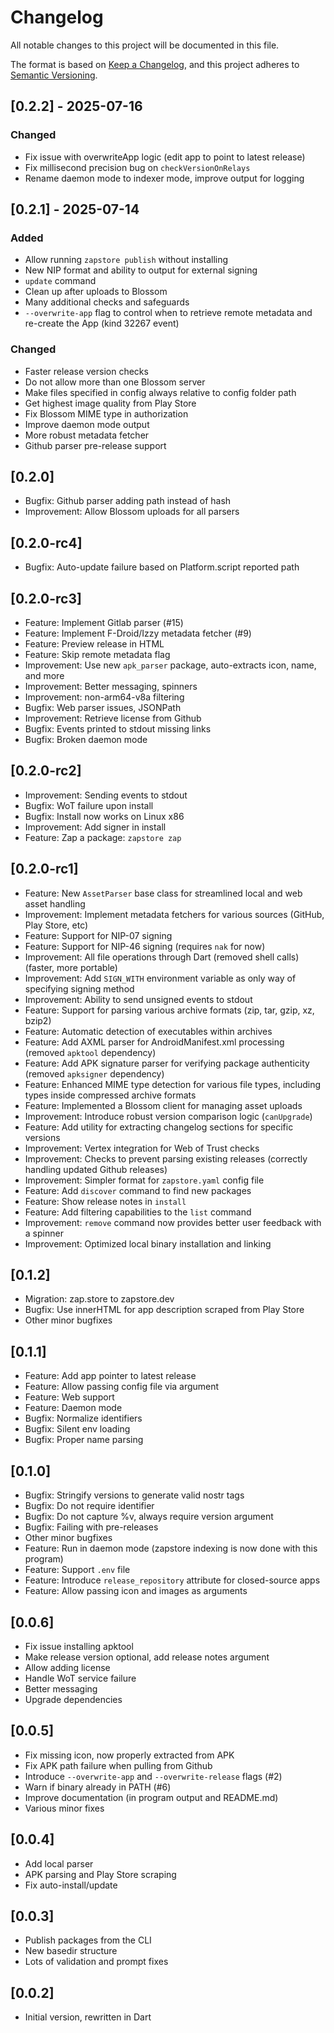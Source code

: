 # Changelog

All notable changes to this project will be documented in this file.

The format is based on [Keep a Changelog](https://keepachangelog.com/en/1.1.0/),
and this project adheres to [Semantic Versioning](https://semver.org/spec/v2.0.0.html).

## [0.2.2] - 2025-07-16

### Changed

- Fix issue with overwriteApp logic (edit app to point to latest release)
- Fix millisecond precision bug on `checkVersionOnRelays`
- Rename daemon mode to indexer mode, improve output for logging

## [0.2.1] - 2025-07-14

### Added

- Allow running `zapstore publish` without installing
- New NIP format and ability to output for external signing
- `update` command
- Clean up after uploads to Blossom
- Many additional checks and safeguards
- `--overwrite-app` flag to control when to retrieve remote metadata and re-create the App (kind 32267 event)

### Changed

- Faster release version checks
- Do not allow more than one Blossom server
- Make files specified in config always relative to config folder path 
- Get highest image quality from Play Store
- Fix Blossom MIME type in authorization
- Improve daemon mode output
- More robust metadata fetcher
- Github parser pre-release support

## [0.2.0]

- Bugfix: Github parser adding path instead of hash
- Improvement: Allow Blossom uploads for all parsers

## [0.2.0-rc4]

- Bugfix: Auto-update failure based on Platform.script reported path

## [0.2.0-rc3]

- Feature: Implement Gitlab parser (#15)
- Feature: Implement F-Droid/Izzy metadata fetcher (#9)
- Feature: Preview release in HTML
- Feature: Skip remote metadata flag
- Improvement: Use new `apk_parser` package, auto-extracts icon, name, and more
- Improvement: Better messaging, spinners
- Improvement: non-arm64-v8a filtering
- Bugfix: Web parser issues, JSONPath
- Improvement: Retrieve license from Github
- Bugfix: Events printed to stdout missing links
- Bugfix: Broken daemon mode

## [0.2.0-rc2]

- Improvement: Sending events to stdout
- Bugfix: WoT failure upon install
- Bugfix: Install now works on Linux x86
- Improvement: Add signer in install
- Feature: Zap a package: `zapstore zap`

## [0.2.0-rc1]

- Feature: New `AssetParser` base class for streamlined local and web asset handling
- Improvement: Implement metadata fetchers for various sources (GitHub, Play Store, etc)
- Feature: Support for NIP-07 signing
- Feature: Support for NIP-46 signing (requires `nak` for now)
- Improvement: All file operations through Dart (removed shell calls) (faster, more portable)
- Improvement: Add `SIGN_WITH` environment variable as only way of specifying signing method
- Improvement: Ability to send unsigned events to stdout
- Feature: Support for parsing various archive formats (zip, tar, gzip, xz, bzip2)
- Feature: Automatic detection of executables within archives
- Feature: Add AXML parser for AndroidManifest.xml processing (removed `apktool` dependency)
- Feature: Add APK signature parser for verifying package authenticity (removed `apksigner` dependency)
- Feature: Enhanced MIME type detection for various file types, including types inside compressed archive formats
- Feature: Implemented a Blossom client for managing asset uploads
- Improvement: Introduce robust version comparison logic (`canUpgrade`)
- Feature: Add utility for extracting changelog sections for specific versions
- Improvement: Vertex integration for Web of Trust checks
- Improvement: Checks to prevent parsing existing releases (correctly handling updated Github releases)
- Improvement: Simpler format for `zapstore.yaml` config file
- Feature: Add `discover` command to find new packages
- Feature: Show release notes in `install`
- Feature: Add filtering capabilities to the `list` command
- Improvement: `remove` command now provides better user feedback with a spinner
- Improvement: Optimized local binary installation and linking

## [0.1.2]

- Migration: zap.store to zapstore.dev
- Bugfix: Use innerHTML for app description scraped from Play Store
- Other minor bugfixes

## [0.1.1]

- Feature: Add app pointer to latest release
- Feature: Allow passing config file via argument
- Feature: Web support
- Feature: Daemon mode
- Bugfix: Normalize identifiers
- Bugfix: Silent env loading
- Bugfix: Proper name parsing

## [0.1.0]

- Bugfix: Stringify versions to generate valid nostr tags
- Bugfix: Do not require identifier
- Bugfix: Do not capture %v, always require version argument
- Bugfix: Failing with pre-releases
- Other minor bugfixes
- Feature: Run in daemon mode (zapstore indexing is now done with this program)
- Feature: Support `.env` file
- Feature: Introduce `release_repository` attribute for closed-source apps
- Feature: Allow passing icon and images as arguments

## [0.0.6]

- Fix issue installing apktool
- Make release version optional, add release notes argument
- Allow adding license
- Handle WoT service failure
- Better messaging
- Upgrade dependencies

## [0.0.5]

- Fix missing icon, now properly extracted from APK
- Fix APK path failure when pulling from Github
- Introduce `--overwrite-app` and `--overwrite-release` flags (#2)
- Warn if binary already in PATH (#6)
- Improve documentation (in program output and README.md)
- Various minor fixes

## [0.0.4]

- Add local parser
- APK parsing and Play Store scraping
- Fix auto-install/update

## [0.0.3]

- Publish packages from the CLI
- New basedir structure
- Lots of validation and prompt fixes

## [0.0.2]

- Initial version, rewritten in Dart
